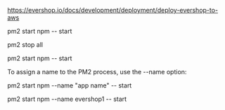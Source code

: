 https://evershop.io/docs/development/deployment/deploy-evershop-to-aws


pm2 start npm -- start

pm2 stop all


pm2 start npm -- start

To assign a name to the PM2 process, use the --name option:

pm2 start npm --name "app name" -- start

pm2 start npm --name evershop1 -- start